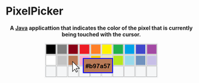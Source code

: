 # PixelPicker

<div align="center">
  <p><b>A <a href="https://en.wikipedia.org/wiki/Java_(programming_language)">Java</a> applicattion that indicates the color of the pixel that is currently being touched with the cursor.<b><p>
  <img src="readme/preview.png" width=300px>
</div>
